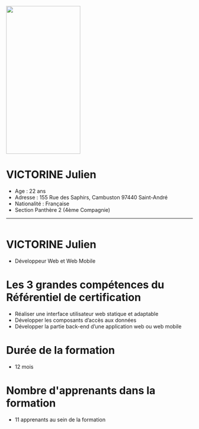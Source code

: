 <a href="https://zupimages.net/viewer.php?id=20/27/td2n.jpg"><img src="https://zupimages.net/up/20/27/td2n.jpg" alt="" width="200" height="400"></a>
# VICTORINE Julien
* Age : 22 ans
* Adresse : 155 Rue des Saphirs, Cambuston 97440 Saint-André
* Nationalité : Française 
* Section Panthère 2 (4ème Compagnie)

-------------------------------------------------------------------------------------------------------------------------------

<a href="https://zupimages.net/viewer.php?id=20/27/gnol.png"><img src="https://zupimages.net/up/20/27/gnol.png" alt="" /></a>
# VICTORINE Julien
* Développeur Web et Web Mobile

# Les 3 grandes compétences du Référentiel de certification
* Réaliser une interface utilisateur web statique et adaptable
* Développer les composants d’accès aux données 
* Développer la partie back-end d’une application web ou web mobile

# Durée de la formation
* 12 mois

# Nombre d'apprenants dans la formation
* 11 apprenants au sein de la formation

